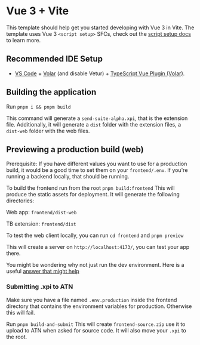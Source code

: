 # Vue 3 + Vite

This template should help get you started developing with Vue 3 in Vite. The template uses Vue 3 `<script setup>` SFCs, check out the [script setup docs](https://v3.vuejs.org/api/sfc-script-setup.html#sfc-script-setup) to learn more.

## Recommended IDE Setup

- [VS Code](https://code.visualstudio.com/) + [Volar](https://marketplace.visualstudio.com/items?itemName=Vue.volar) (and disable Vetur) + [TypeScript Vue Plugin (Volar)](https://marketplace.visualstudio.com/items?itemName=Vue.vscode-typescript-vue-plugin).

## Building the application

Run `pnpm i && pnpm build`

This command will generate a `send-suite-alpha.xpi`, that is the extension file. Additionally, it will generate a `dist` folder with the extension files, a `dist-web` folder with the web files.

## Previewing a production build (web)

Prerequisite: If you have different values you want to use for a production build, it would be a good time to set them on your `frontend/.env`. If you're running a backend locally, that should be running.

To build the frontend run from the root `pnpm build:frontend`
This will produce the static assets for deployment. It will generate the following directories:

Web app: `frontend/dist-web`

TB extension: `frontend/dist`

To test the web client locally, you can run
`cd frontend`
and `pnpm preview`

This will create a server on `http://localhost:4173/`, you can test your app there.

You might be wondering why not just run the dev environment. Here is a useful [answer that might help](https://stackoverflow.com/questions/71703933/what-is-the-difference-between-vite-and-vite-preview)

### Submitting .xpi to ATN

Make sure you have a file named `.env.production` inside the frontend directory that contains the environment variables for production. Otherwise this will fail.

Run `pnpm build-and-submit`
This will create `frontend-source.zip` use it to upload to ATN when asked for source code.
It will also move your `.xpi` to the root.
